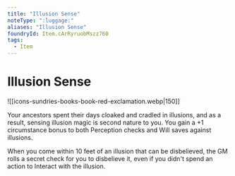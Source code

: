 ```yaml
---
title: "Illusion Sense"
noteType: ":luggage:"
aliases: "Illusion Sense"
foundryId: Item.cArRyruobMszz760
tags:
  - Item
---
```


# Illusion Sense
![[icons-sundries-books-book-red-exclamation.webp|150]]

Your ancestors spent their days cloaked and cradled in illusions, and as a result, sensing illusion magic is second nature to you. You gain a +1 circumstance bonus to both Perception checks and Will saves against illusions.

When you come within 10 feet of an illusion that can be disbelieved, the GM rolls a secret check for you to disbelieve it, even if you didn't spend an action to Interact with the illusion.
